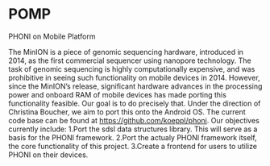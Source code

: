 # POMP
PHONI on Mobile Platform

The MinION is a piece of genomic sequencing hardware, introduced in 2014, as the first commercial sequencer using nanopore technology. The task of genomic sequencing is highly computationally expensive, and was prohibitive in seeing such functionality on mobile devices in 2014. 
However, since the MinION’s release, significant hardware advances in the processing power and onboard RAM of mobile devices has made porting this functionality feasible. Our goal is to do precisely that.
Under the direction of Christina Boucher, we aim to port this onto the Android OS. The current code base can be found at https://github.com/koeppl/phoni. Our objectives currently include: 
1.Port the sdsl data structures library. This will serve as a basis for the PHONI framework.
2.Port the actualy PHONI framework itself, the core functionality of this project.
3.Create a frontend for users to utilize PHONI on their devices.
